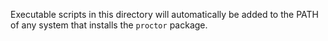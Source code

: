 Executable scripts in this directory will automatically be added to the PATH
of any system that installs the `proctor` package.
